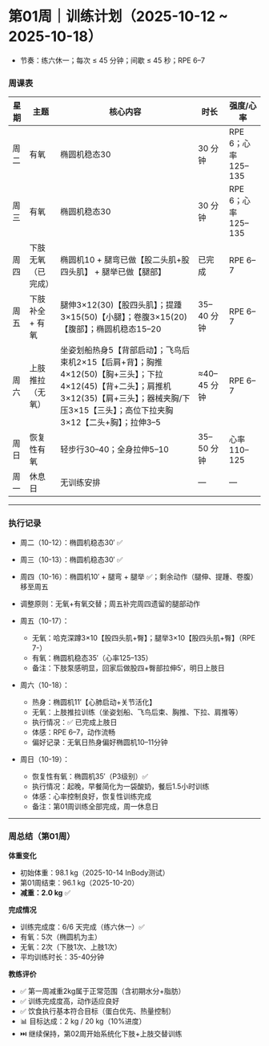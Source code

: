 # 第01周｜训练计划（2025-10-12 ~ 2025-10-18）

 - 节奏：练六休一；每次 ≤ 45 分钟；间歇 ≤ 45 秒；RPE 6–7

### 周课表
| 星期 | 主题 | 核心内容 | 时长 | 强度/心率 |
|------|------|----------|------|-----------|
| 周二 | 有氧 | 椭圆机稳态30 | 30 分钟 | RPE 6；心率 125–135 |
| 周三 | 有氧 | 椭圆机稳态30 | 30 分钟 | RPE 6；心率 125–135 |
| 周四 | 下肢无氧（已完成） | 椭圆机10 + 腿弯已做【股二头肌+股四头肌】 + 腿举已做【腿部】 | 已完成 | RPE 6–7 |
| 周五 | 下肢补全 + 有氧 | 腿伸3×12(30)【股四头肌】；提踵3×15(50)【小腿】；卷腹3×15(20)【腹部】；椭圆机稳态15–20 | 35–40 分钟 | RPE 6–7 |
| 周六 | 上肢推拉（无氧） | 坐姿划船热身5【背部启动】；飞鸟后束机2×15【后肩+背】；胸推4×12(50)【胸+三头】；下拉4×12(45)【背+二头】；肩推机3×12(35)【肩+三头】；器械夹胸/下压3×15【三头】；高位下拉夹胸3×12【二头+胸】；拉伸3–5 | ≈40–45 分钟 | RPE 6–7 |
| 周日 | 恢复性有氧 | 轻步行30–40；全身拉伸5–10 | 35–50 分钟 | 心率 110–125 |
| 周一 | 休息日 | 无训练安排 | — | — |

---

### 执行记录
- 周二（10-12）：椭圆机稳态30′ ✅
- 周三（10-13）：椭圆机稳态30′ ✅
- 周四（10-16）：椭圆机10′ + 腿弯 + 腿举 ✅；剩余动作（腿伸、提踵、卷腹）移至周五
- 调整原则：无氧+有氧交替；周五补完周四遗留的腿部动作

- 周五（10-17）：
  - 无氧：哈克深蹲3×10【股四头肌+臀】；腿举3×10【股四头肌+臀】（RPE 7-）
  - 有氧：椭圆机稳态35′（心率125–135）
  - 备注：下肢泵感明显，回家后做股四+臀部拉伸5′，明日上肢日

- 周六（10-18）：
  - 热身：椭圆机11′【心肺启动+关节活化】
  - 无氧：上肢推拉训练（坐姿划船、飞鸟后束、胸推、下拉、肩推等）
  - 执行情况：✅ 已完成上肢日
  - 体感：RPE 6–7，动作流畅
  - 偏好记录：无氧日热身偏好椭圆机10–11分钟

- 周日（10-19）：
  - 恢复性有氧：椭圆机35′（P3级别）✅
  - 执行情况：起晚，早餐简化为一袋酸奶，餐后1.5小时训练
  - 体感：心率控制良好，恢复性训练完成
  - 备注：第01周训练全部完成，周一休息日

---

### 周总结（第01周）

**体重变化**
- 初始体重：98.1 kg（2025-10-14 InBody测试）
- 第01周结束：96.1 kg（2025-10-20）
- **减重：2.0 kg** ✅

**完成情况**
- 训练完成度：6/6 天完成（练六休一）✅
- 有氧：5次（椭圆机为主）
- 无氧：2次（下肢1次、上肢1次）
- 平均训练时长：35-40分钟

**教练评价**
- ✅ 第一周减重2kg属于正常范围（含初期水分+脂肪）
- ✅ 训练完成度高，动作适应良好
- ✅ 饮食执行基本符合目标（蛋白优先、热量控制）
- 📊 目标达成：2 kg / 20 kg（10%进度）
- ⏭️ 继续保持，第02周开始系统化下肢+上肢交替训练


